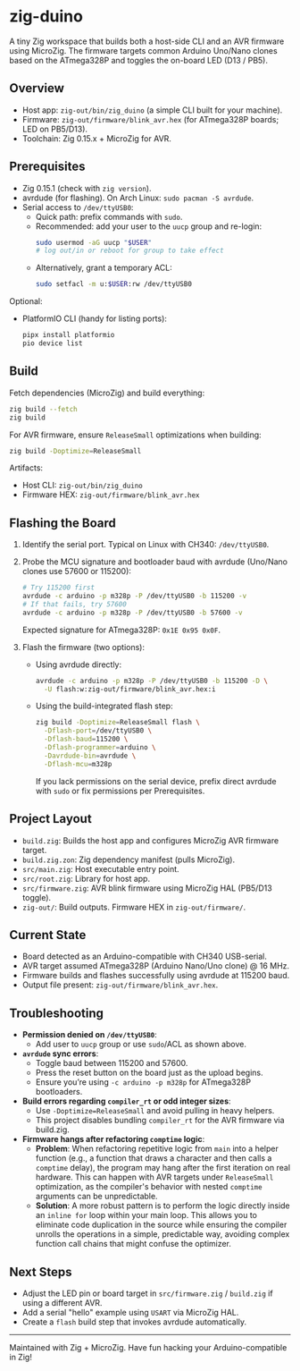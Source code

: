 # zig-duino

A tiny Zig workspace that builds both a host-side CLI and an AVR firmware using MicroZig. The firmware targets common Arduino Uno/Nano clones based on the ATmega328P and toggles the on-board LED (D13 / PB5).

## Overview

- Host app: `zig-out/bin/zig_duino` (a simple CLI built for your machine).
- Firmware: `zig-out/firmware/blink_avr.hex` (for ATmega328P boards; LED on PB5/D13).
- Toolchain: Zig 0.15.x + MicroZig for AVR.

## Prerequisites

- Zig 0.15.1 (check with `zig version`).
- avrdude (for flashing). On Arch Linux: `sudo pacman -S avrdude`.
- Serial access to `/dev/ttyUSB0`:
  - Quick path: prefix commands with `sudo`.
  - Recommended: add your user to the `uucp` group and re-login:
    ```sh
    sudo usermod -aG uucp "$USER"
    # log out/in or reboot for group to take effect
    ```
  - Alternatively, grant a temporary ACL:
    ```sh
    sudo setfacl -m u:$USER:rw /dev/ttyUSB0
    ```

Optional:

- PlatformIO CLI (handy for listing ports):
  ```sh
  pipx install platformio
  pio device list
  ```

## Build

Fetch dependencies (MicroZig) and build everything:

```sh
zig build --fetch
zig build
```

For AVR firmware, ensure `ReleaseSmall` optimizations when building:

```sh
zig build -Doptimize=ReleaseSmall
```

Artifacts:

- Host CLI: `zig-out/bin/zig_duino`
- Firmware HEX: `zig-out/firmware/blink_avr.hex`

## Flashing the Board

1. Identify the serial port. Typical on Linux with CH340: `/dev/ttyUSB0`.
2. Probe the MCU signature and bootloader baud with avrdude (Uno/Nano clones use 57600 or 115200):

   ```sh
   # Try 115200 first
   avrdude -c arduino -p m328p -P /dev/ttyUSB0 -b 115200 -v
   # If that fails, try 57600
   avrdude -c arduino -p m328p -P /dev/ttyUSB0 -b 57600 -v
   ```

   Expected signature for ATmega328P: `0x1E 0x95 0x0F`.

3. Flash the firmware (two options):
   - Using avrdude directly:
     ```sh
     avrdude -c arduino -p m328p -P /dev/ttyUSB0 -b 115200 -D \
       -U flash:w:zig-out/firmware/blink_avr.hex:i
     ```
   - Using the build-integrated flash step:
     ```sh
     zig build -Doptimize=ReleaseSmall flash \
       -Dflash-port=/dev/ttyUSB0 \
       -Dflash-baud=115200 \
       -Dflash-programmer=arduino \
       -Davrdude-bin=avrdude \
       -Dflash-mcu=m328p
     ```
     If you lack permissions on the serial device, prefix direct avrdude with `sudo` or fix permissions per Prerequisites.

## Project Layout

- `build.zig`: Builds the host app and configures MicroZig AVR firmware target.
- `build.zig.zon`: Zig dependency manifest (pulls MicroZig).
- `src/main.zig`: Host executable entry point.
- `src/root.zig`: Library for host app.
- `src/firmware.zig`: AVR blink firmware using MicroZig HAL (PB5/D13 toggle).
- `zig-out/`: Build outputs. Firmware HEX in `zig-out/firmware/`.

## Current State

- Board detected as an Arduino-compatible with CH340 USB-serial.
- AVR target assumed ATmega328P (Arduino Nano/Uno clone) @ 16 MHz.
- Firmware builds and flashes successfully using avrdude at 115200 baud.
- Output file present: `zig-out/firmware/blink_avr.hex`.

## Troubleshooting

- **Permission denied on `/dev/ttyUSB0`**:
  - Add user to `uucp` group or use `sudo`/ACL as shown above.
- **`avrdude` sync errors**:
  - Toggle baud between 115200 and 57600.
  - Press the reset button on the board just as the upload begins.
  - Ensure you’re using `-c arduino -p m328p` for ATmega328P bootloaders.
- **Build errors regarding `compiler_rt` or odd integer sizes**:
  - Use `-Doptimize=ReleaseSmall` and avoid pulling in heavy helpers.
  - This project disables bundling `compiler_rt` for the AVR firmware via build.zig.
- **Firmware hangs after refactoring `comptime` logic**:
  - **Problem**: When refactoring repetitive logic from `main` into a helper function (e.g., a function that draws a character and then calls a `comptime` delay), the program may hang after the first iteration on real hardware. This can happen with AVR targets under `ReleaseSmall` optimization, as the compiler's behavior with nested `comptime` arguments can be unpredictable.
  - **Solution**: A more robust pattern is to perform the logic directly inside an `inline for` loop within your main loop. This allows you to eliminate code duplication in the source while ensuring the compiler unrolls the operations in a simple, predictable way, avoiding complex function call chains that might confuse the optimizer.

## Next Steps

- Adjust the LED pin or board target in `src/firmware.zig` / `build.zig` if using a different AVR.
- Add a serial "hello" example using `USART` via MicroZig HAL.
- Create a `flash` build step that invokes avrdude automatically.

---

Maintained with Zig + MicroZig. Have fun hacking your Arduino-compatible in Zig!
